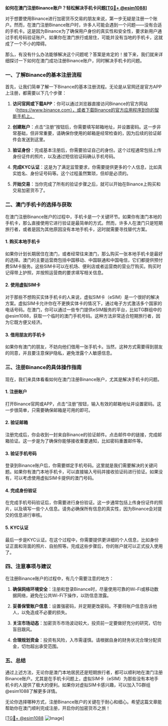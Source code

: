 **如何在澳门注册Binance账户？轻松解决手机卡问题[[TG💪+ @esim1088](https://t.me/s/esim1088)]**

对于想要使用Binance进行加密货币交易的朋友来说，第一步无疑是注册一个账户。然而，在澳门注册Binance账户时，许多人可能会遇到一个问题——没有合适的手机卡。这是因为Binance为了确保用户身份的真实性和安全性，要求新用户通过手机号码验证账户。如果你在澳门旅行或居住，可能并没有当地的手机卡，这就成了一个不小的障碍。

那么，有没有什么办法能够解决这个问题呢？答案是肯定的！接下来，我们就来详细探讨一下如何在澳门成功注册Binance账户，同时解决手机卡的问题。

### **一、了解Binance的基本注册流程**

首先，让我们简单了解一下Binance的基本注册流程。无论是从官网还是官方APP上注册，都需要以下几个步骤：

1. **访问官网或下载APP**：你可以通过浏览器直接访问Binance的官方网站（https://www.binance.com），或者下载Binance的官方应用程序到你的智能手机上。
   
2. **创建账户**：点击“注册”按钮后，你需要填写邮箱地址，并设置密码。这一步非常基础，但非常重要，请确保你使用的邮箱是经常检查的，因为后续的验证邮件会发送到这里。

3. **验证身份**：完成基本注册后，你需要验证自己的身份。这个过程通常包括上传身份证件的照片，以及通过短信验证码确认手机号码。

4. **完成KYC认证**：这是为了满足监管要求，你需要提供更多的个人信息，比如真实姓名、身份证号码等。这个过程虽然繁琐，但却是必须的。

5. **开始交易**：当你完成了所有的验证步骤之后，就可以开始在Binance上购买和交易加密货币了。

### **二、澳门手机卡的选择与获取**

在澳门注册Binance账户的过程中，手机卡是一个关键环节。如果你有澳门本地的手机卡，那么直接使用它进行验证是最简单的方式。然而，许多人在澳门只是短期旅行者，或者是因为其他原因没有本地手机卡，这时就需要寻找替代方案。

#### **1. 购买本地手机卡**
如果你计划长期居住在澳门，或者经常往来澳门，那么购买一张本地手机卡是最好的选择。澳门的主要运营商包括中国移动、中国联通和中国电信，它们都提供预付费SIM卡服务。这些SIM卡可以在机场、便利店或者运营商的营业厅购买。购买时记得带上护照，并按照运营商的要求填写相关信息。

#### **2. 使用虚拟SIM卡**
对于那些不想购买实体手机卡的人来说，虚拟SIM卡（eSIM）是一个很好的解决方案。虚拟SIM卡允许你在不更换实体卡的情况下，通过电子方式激活多个国家的电话号码。在澳门，你可以通过一些专门提供eSIM服务的平台，比如TG群组中的@esim1088，获取一个临时的澳门手机号码。这种方法非常适合短期旅行者，因为它既方便又经济。

#### **3. 借用朋友的手机卡**
如果你有澳门的朋友，不妨向他们借用一张手机卡。当然，这种方式需要得到朋友的同意，并且要注意保护隐私，避免泄露个人敏感信息。

### **三、注册Binance的具体操作指南**

现在，我们来具体看看如何在澳门注册Binance账户，尤其是解决手机卡的问题。

#### **1. 注册账户**
打开Binance官网或APP，点击“注册”按钮，输入有效的邮箱地址并设置密码。这一步很简单，只需要确保邮箱是可用的即可。

#### **2. 验证邮箱**
注册完成后，你会收到一封来自Binance的验证邮件。点击邮件中的链接，完成邮箱验证。这一步是为了确保你能够接收重要通知，比如密码重置邮件等。

#### **3. 验证手机号码**
登录到Binance账户后，你需要绑定手机号码。这里就是我们需要解决的关键问题。如果你有澳门本地手机卡，可以直接输入号码并接收验证码进行验证。如果没有，可以考虑使用虚拟SIM卡提供的澳门号码。

#### **4. 完成身份验证**
在完成手机号码验证后，你需要进行身份验证。这一步通常包括上传身份证件的照片，以及填写一些个人信息。请务必确保所有信息的真实性，因为Binance会对提交的信息进行审核。

#### **5. KYC认证**
最后一步是KYC认证。在这个过程中，你需要提供更详细的个人信息，比如身份证正面和背面的照片、自拍照等。完成这些步骤后，你的账户就可以正式投入使用了。

### **四、注意事项与建议**

在注册Binance账户的过程中，有几个需要注意的地方：

1. **确保网络环境安全**：注册和登录Binance时，尽量使用可靠的Wi-Fi或移动数据网络，避免在公共Wi-Fi下操作，以防信息泄露。
   
2. **妥善保管账户信息**：设置强密码，并定期更改密码。不要将账户信息告诉他人，以免造成不必要的损失。

3. **关注市场动态**：加密货币市场波动较大，投资前一定要做好充分的研究，切勿盲目跟风。

4. **合理规划资金**：投资有风险，入市需谨慎。请根据自身的财务状况合理分配资金，切勿超出承受范围。

### **五、总结**

通过上述方法，无论你是澳门本地居民还是短期旅行者，都可以顺利地在澳门注册Binance账户。尤其是在手机卡问题上，虚拟SIM卡（eSIM）为那些没有本地手机卡的人提供了极大的便利。如果你对虚拟SIM卡感兴趣，可以加入TG群组@esim1088了解更多详情。

无论你选择哪种方式，注册Binance账户的关键在于耐心和细心。希望这篇文章能帮助你在澳门顺利完成注册，开启你的加密货币之旅！

[[TG💪+ @esim1088](https://t.me/s/esim1088) ![Image](https://i.postimg.cc/4NQfJmqS/Snipaste-2025-05-13-00-14-12.png)]